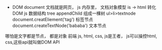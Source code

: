 -   DOM document 文档就是网页， js 内存里， 文档对象模型
is -> html 转化
DOM js 数据结构 tree appendChild 组成一棵树
ul>li>textnode
document.creatEliement('tag') 标签节点
document.createTextNode('bababa') 文本节点

哪怕是文字都是节点， 都是对象
前端 js, html, css, js是王者， js可以操控html, css,这些api就叫做DOM API

